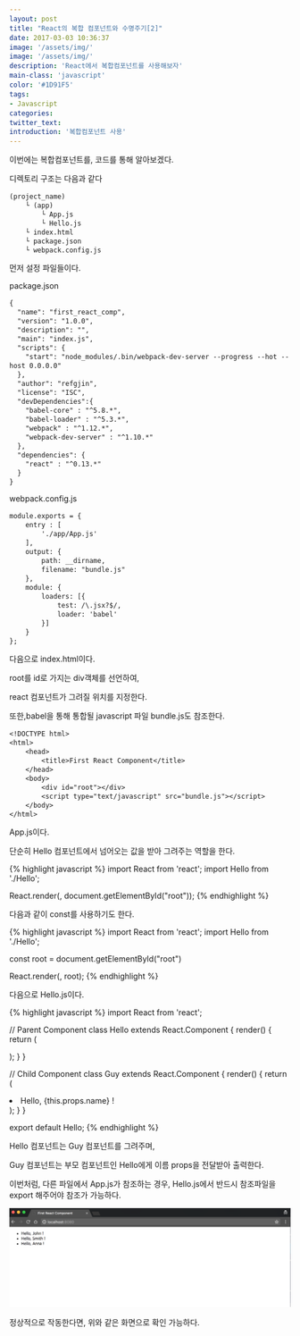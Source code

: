 ```yaml
---
layout: post
title: "React의 복합 컴포넌트와 수명주기[2]"
date: 2017-03-03 10:36:37
image: '/assets/img/'
image: '/assets/img/'
description: 'React에서 복합컴포넌트를 사용해보자'
main-class: 'javascript'
color: '#1D91F5'
tags:
- Javascript
categories:
twitter_text:
introduction: '복합컴포넌트 사용'
---
```


이번에는 복합컴포넌트를, 코드를 통해 알아보겠다.

디렉토리 구조는 다음과 같다

```
(project_name)
    └ (app)
        └ App.js
        └ Hello.js
    └ index.html
    └ package.json
    └ webpack.config.js
```

먼저 설정 파일들이다.

package.json
~~~
{
  "name": "first_react_comp",
  "version": "1.0.0",
  "description": "",
  "main": "index.js",
  "scripts": {
    "start": "node_modules/.bin/webpack-dev-server --progress --hot --host 0.0.0.0"
  },
  "author": "refgjin",
  "license": "ISC",
  "devDependencies":{
  	"babel-core" : "^5.8.*",
  	"babel-loader" : "^5.3.*",
  	"webpack" : "^1.12.*",
  	"webpack-dev-server" : "^1.10.*"
  },
  "dependencies": {
  	"react" : "^0.13.*"
  }
}
~~~

webpack.config.js
~~~
module.exports = {
	entry : [
		'./app/App.js'
	],
	output: {
		path: __dirname,
		filename: "bundle.js"
	},
	module: {
		loaders: [{
			test: /\.jsx?$/,
			loader: 'babel'
		}]
	}
};
~~~

다음으로 index.html이다.

root를 id로 가지는 div객체를 선언하여,

react 컴포넌트가 그려질 위치를 지정한다.

또한,babel을 통해 통합될 javascript 파일 bundle.js도 참조한다.

~~~
<!DOCTYPE html>
<html>
	<head>
		<title>First React Component</title>
	</head>
	<body>
		<div id="root"></div>
		<script type="text/javascript" src="bundle.js"></script>
	</body>
</html>
~~~


App.js이다. 

단순히 Hello 컴포넌트에서 넘어오는 값을 받아 그려주는 역할을 한다.

{% highlight javascript %}
import React from 'react';
import Hello from './Hello';

React.render(<Hello />, document.getElementById("root")); 
{% endhighlight %}

다음과 같이 const를 사용하기도 한다.

{% highlight javascript %}
import React from 'react';
import Hello from './Hello';

const root = document.getElementById("root")

React.render(<Hello />, root); 
{% endhighlight %}

다음으로 Hello.js이다.

{% highlight javascript %}
import React from 'react';

// Parent Component
class Hello extends React.Component {
	render() {
		return (
			<ul>
				<Guy name="John" />
				<Guy name="Smith" />
				<Guy name="Anna" />
			</ul>
		);
	}
}

// Child Component
class Guy extends React.Component {
	render() {
		return (
			<li>
				Hello, {this.props.name} !
			</li>
		);
	}
}

export default Hello;
{% endhighlight %}

Hello 컴포넌트는 Guy 컴포넌트를 그려주며, 

Guy 컴포넌트는 부모 컴포넌트인 Hello에게 이름 props을 전달받아 출력한다.

이번처럼, 다른 파일에서 App.js가 참조하는 경우, Hello.js에서 반드시 참조파일을 export 해주어야 참조가 가능하다.



![result](https://github.com/CalyFactory/CalyFactory.github.io/blob/master/assets/img/refgjin/post8.png?raw=true)

정상적으로 작동한다면, 위와 같은 화면으로 확인 가능하다.
